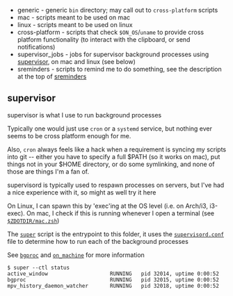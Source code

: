 - generic - generic `bin` directory; may call out to `cross-platform` scripts
- mac - scripts meant to be used on mac
- linux - scripts meant to be used on linux
- cross-platform - scripts that check `$ON_OS`/`uname` to provide cross platform functionality (to interact with the clipboard, or send notifications)
- supervisor_jobs - jobs for supervisor background processes using [supervisor](https://github.com/Supervisor/supervisor), on mac and linux (see below)
- sreminders - scripts to remind me to do something, see the description at the top of [sreminders](generic/sreminders)

## supervisor

supervisor is what I use to run background processes

Typically one would just use `cron` or a `systemd` service, but nothing ever seems to be cross platform enough for me.

Also, `cron` always feels like a hack when a requirement is syncing my scripts into git -- either you have to specify a full $PATH (so it works on mac), put things not in your $HOME directory, or do some symlinking, and none of those are things I'm a fan of.

supervisord is typically used to respawn processes on servers, but I've had a nice experience with it, so might as well try it here

On Linux, I can spawn this by 'exec'ing at the OS level (i.e. on Arch/i3, i3-exec). On mac, I check if this is running whenever I open a terminal (see [`$ZDOTDIR/mac.zsh`](https://github.com/seanbreckenridge/dotfiles/blob/master/.config/zsh/mac.zsh))

The [`super`](https://sean.fish/d/super?dark) script is the entrypoint to this folder, it uses the [`supervisord.conf`](https://sean.fish/d/supervisord.conf?dark) file to determine how to run each of the background processes

See [`bgproc`](https://github.com/seanbreckenridge/bgproc) and [`on_machine`](https://github.com/seanbreckenridge/on_machine) for more information

```
$ super --ctl status
active_window                    RUNNING   pid 32014, uptime 0:00:52
bgproc                           RUNNING   pid 32015, uptime 0:00:52
mpv_history_daemon_watcher       RUNNING   pid 32018, uptime 0:00:52
```
